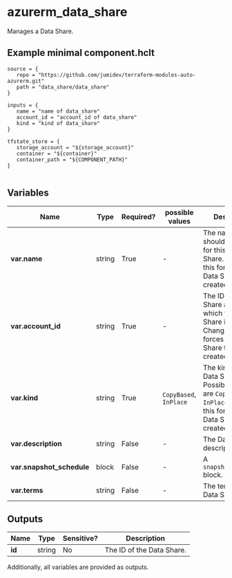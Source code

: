 # azurerm_data_share

Manages a Data Share.

## Example minimal component.hclt

```hcl
source = {
   repo = "https://github.com/jumidev/terraform-modules-auto-azurerm.git" 
   path = "data_share/data_share" 
}

inputs = {
   name = "name of data_share" 
   account_id = "account_id of data_share" 
   kind = "kind of data_share" 
}

tfstate_store = {
   storage_account = "${storage_account}" 
   container = "${container}" 
   container_path = "${COMPONENT_PATH}" 
}


```

## Variables

| Name | Type | Required? |  possible values |  Description |
| ---- | ---- | --------- |  ----------- | ----------- |
| **var.name** | string | True | -  |  The name which should be used for this Data Share. Changing this forces a new Data Share to be created. | 
| **var.account_id** | string | True | -  |  The ID of the Data Share account in which the Data Share is created. Changing this forces a new Data Share to be created. | 
| **var.kind** | string | True | `CopyBased`, `InPlace`  |  The kind of the Data Share. Possible values are `CopyBased` and `InPlace`. Changing this forces a new Data Share to be created. | 
| **var.description** | string | False | -  |  The Data Share's description. | 
| **var.snapshot_schedule** | block | False | -  |  A `snapshot_schedule` block. | 
| **var.terms** | string | False | -  |  The terms of the Data Share. | 



## Outputs

| Name | Type | Sensitive? | Description |
| ---- | ---- | --------- | --------- |
| **id** | string | No  | The ID of the Data Share. | 

Additionally, all variables are provided as outputs.
